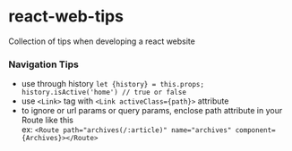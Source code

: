 # react-web-tips
Collection of tips when developing a react website

### Navigation Tips
* use through history `let {history} = this.props; history.isActive('home') // true or false`
* use `<Link>` tag with `<Link activeClass={path}>` attribute
* to ignore or url params or query params, enclose path attribute in your Route like this
  <br /> ex: `<Route path="archives(/:article)" name="archives" component={Archives}></Route>`

